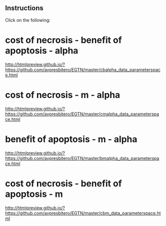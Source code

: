 ## Instructions

Click on the following: 

# cost of necrosis - benefit of apoptosis - alpha
http://htmlpreview.github.io/?https://github.com/avpresbitero/EGTN/master/cbalpha_data_parameterspace.html

# cost of necrosis - m - alpha
http://htmlpreview.github.io/?https://github.com/avpresbitero/EGTN/master/cmalpha_data_parameterspace.html

# benefit of apoptosis - m - alpha
http://htmlpreview.github.io/?https://github.com/avpresbitero/EGTN/master/bmalpha_data_parameterspace.html

# cost of necrosis - benefit of apoptosis - m
http://htmlpreview.github.io/?https://github.com/avpresbitero/EGTN/master/cbm_data_parameterspace.html
